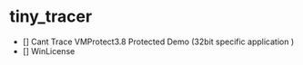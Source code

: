 # tiny_tracer





- [] Cant Trace VMProtect3.8  Protected Demo (32bit specific application )
- [] WinLicense 

